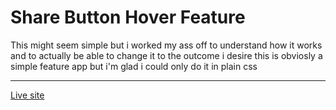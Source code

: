 # Share Button Hover Feature #
This might seem simple but i worked my ass off to understand how it works and to actually be able to change it to the outcome i desire this is obviosly a simple feature app but i'm glad i could only do it in plain css 

------------------------------------

[Live site](a2uuz.github.com/share-bottom-hover-feature/) 
